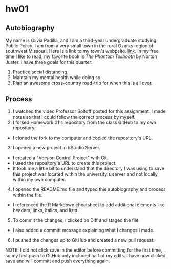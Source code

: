 # hw01
## Autobiography
My name is Olivia Padilla, and I am a third-year undergraduate studying Public Policy.  I am from a very small town in the rural Ozarks region of southwest Missouri. Here is a link to my town's webpsite. [link](http://www.cityofcassville.com/). In my free time I like to read, my favorite book is *The Phantom Tollbooth* by Norton Juster. I have three goals for this quarter: 
1. Practice social distancing. 
2. Maintain my mental health while doing so. 
3. Plan an awesome cross-country road-trip for when this is all over.  

## Process
1. I watched the video Professor Soltoff posted for this assignment. I made notes so that I could follow the correct process by myself.
2. I forked Homework 01's repository from the class GitHub to my own repository.
  + I cloned the fork to my computer and copied the repository's URL.
3. I opened a new project in RStudio Server.
  + I created a "Version Control Project" with Git.
  + I used the repository's URL to create this project. 
  + It took me a little bit to understand that the directory I was using to save this project was located within the university's server and not locally within my own computer. 
4. I opened the README.md file and typed this autobiography and process within the file. 
  + I referenced the R Markdown cheatsheet to add additional elements like headers, links, italics, and lists.
5. To commit the changes, I clicked on Diff and staged the file. 
  + I also added a committ message explaining what I changes I made. 
6. I pushed the changes up to GitHub and created a new pull request. 

NOTE: I did not click save in the editor before committing for the first time, so my first push to GitHub only included half of my edits. I have now clicked save and will committ and push everything again. 

